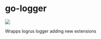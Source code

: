 go-logger
================

![](https://github.com/fravega/go-logger/workflows/Go/badge.svg)

Wrapps logrus logger adding new extensions
